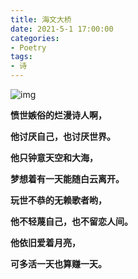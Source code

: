 ```yaml
---
title: 海文大桥
date: 2021-5-1 17:00:00
categories:
- Poetry
tags:
- 诗
---
```


![img](/images/Poetry/HaiWenBridge.jpg)

**愤世嫉俗的烂漫诗人啊，**

**他讨厌自己，也讨厌世界。**

**他只钟意天空和大海，**

**梦想着有一天能随白云离开。**

**玩世不恭的无赖歌者哟，**

**他不轻蔑自己，也不留恋人间。**

**他依旧爱着月亮，**

**可多活一天也算赚一天。**